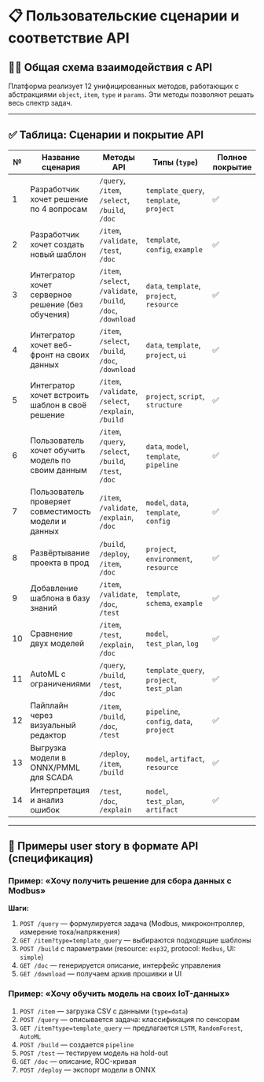 
# 📋 Пользовательские сценарии и соответствие API

## 🧑‍💻 Общая схема взаимодействия с API
Платформа реализует 12 унифицированных методов, работающих с абстракциями `object`, `item`, `type` и `params`. Эти методы позволяют решать весь спектр задач.

---

## ✅ Таблица: Сценарии и покрытие API

| №  | Название сценария                                                | Методы API                                                | Типы (`type`)                               | Полное покрытие |
|----|-------------------------------------------------------------------|------------------------------------------------------------|---------------------------------------------|-----------------|
| 1  | Разработчик хочет решение по 4 вопросам                          | `/query`, `/item`, `/select`, `/build`, `/doc`            | `template_query`, `template`, `project`     | ✅              |
| 2  | Разработчик хочет создать новый шаблон                           | `/item`, `/validate`, `/test`, `/doc`                      | `template`, `config`, `example`             | ✅              |
| 3  | Интегратор хочет серверное решение (без обучения)                | `/item`, `/select`, `/validate`, `/build`, `/doc`, `/download` | `data`, `template`, `project`, `resource` | ✅              |
| 4  | Интегратор хочет веб-фронт на своих данных                       | `/item`, `/select`, `/build`, `/doc`, `/download`         | `data`, `template`, `project`, `ui`         | ✅              |
| 5  | Интегратор хочет встроить шаблон в своё решение                 | `/item`, `/validate`, `/select`, `/explain`, `/build`     | `project`, `script`, `structure`            | ✅              |
| 6  | Пользователь хочет обучить модель по своим данным                | `/item`, `/query`, `/select`, `/build`, `/test`, `/doc`   | `data`, `model`, `template`, `pipeline`     | ✅              |
| 7  | Пользователь проверяет совместимость модели и данных            | `/item`, `/validate`, `/explain`, `/doc`                  | `model`, `data`, `template`, `config`       | ✅              |
| 8  | Развёртывание проекта в прод                                    | `/build`, `/deploy`, `/item`, `/doc`                      | `project`, `environment`, `resource`        | ✅              |
| 9  | Добавление шаблона в базу знаний                                | `/item`, `/validate`, `/doc`, `/test`                     | `template`, `schema`, `example`             | ✅              |
| 10 | Сравнение двух моделей                                          | `/item`, `/test`, `/explain`, `/doc`                      | `model`, `test_plan`, `log`                 | ✅              |
| 11 | AutoML с ограничениями                                          | `/query`, `/build`, `/test`, `/doc`                       | `template_query`, `project`, `test_plan`    | ✅              |
| 12 | Пайплайн через визуальный редактор                              | `/item`, `/build`, `/doc`, `/test`                        | `pipeline`, `config`, `data`, `project`     | ✅              |
| 13 | Выгрузка модели в ONNX/PMML для SCADA                           | `/deploy`, `/item`, `/build`                              | `model`, `artifact`, `resource`             | ✅              |
| 14 | Интерпретация и анализ ошибок                                   | `/test`, `/doc`, `/explain`                               | `model`, `test_plan`, `artifact`            | ✅              |

---

## 📘 Примеры user story в формате API (спецификация)

### Пример: «Хочу получить решение для сбора данных с Modbus»
**Шаги:**
1. `POST /query` — формулируется задача (Modbus, микроконтроллер, измерение тока/напряжения)
2. `GET /item?type=template_query` — выбираются подходящие шаблоны
3. `POST /build` с параметрами (resource: `esp32`, protocol: `Modbus`, UI: `simple`)
4. `GET /doc` — генерируется описание, интерфейс управления
5. `GET /download` — получаем архив прошивки и UI

### Пример: «Хочу обучить модель на своих IoT-данных»
1. `POST /item` — загрузка CSV с данными (`type=data`)
2. `POST /query` — описывается задача: классификация по сенсорам
3. `GET /item?type=template_query` — предлагается `LSTM`, `RandomForest`, `AutoML`
4. `POST /build` — создается `pipeline`
5. `POST /test` — тестируем модель на hold-out
6. `GET /doc` — описание, ROC-кривая
7. `POST /deploy` — экспорт модели в ONNX

